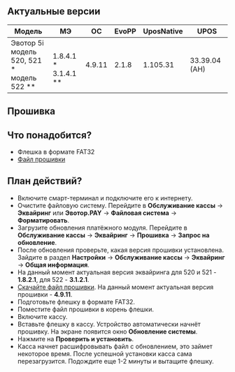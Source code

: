<style>
   .markdown-content h2 {  
      margin-top: 2rem; 
      margin-bottom: 2rem; 
      font-size: 1.875rem; 
   }
   .markdown-content ul {
      list-style-type: disc; 
      font-size: 1.125rem; 
      display: flex; 
      flex-direction: column; 
      gap: 1rem; 
      padding-left: 20px; 
   }
   .markdown-content a:hover {
      text-decoration: underline;
   }
   .markdown-content table {
      min-width: 100%;
   }
   .markdown-content th {
      padding-left: 0.5rem;    
      padding-right: 0.5rem;   
      padding-top: 0.5rem;     
      padding-bottom: 0.5rem;  
      text-align: left;        
      font-size: 0.875rem;     
      line-height: 1.25rem;    
      font-weight: 500;        
      border: 1px solid;       
      border-color: #e5e7eb;
   }
   .markdown-content td {
      padding: 0.75rem 0.5rem;
      font-size: 0.875rem;
      line-height: 1.25rem;
      border: 1px solid #e5e7eb;
   }
   .markdown-content p {
      font-size: 1.125rem;
   }
</style>

## <a id="1">Актуальные версии</a>

<div class="overflow-x-auto whitespace-nowrap">

| Модель                                             | МЭ                             | OC     | EvoPP | UposNative | UPOS          |
| -------------------------------------------------- | ------------------------------ | ------ | ----- | ---------- | ------------- |
| Эвотор 5i<br>модель 520, 521 \*<br>модель 522 \*\* | <br>1.8.4.1 \*<br>3.1.4.1 \*\* | 4.9.11 | 2.1.8 | 1.105.31   | 33.39.04 (АН) |

</div>

## <a id="2">Прошивка</a>

## <a id="2.1" class="text-2xl">Что понадобится?</a>

- Флешка в формате FAT32
- [Файл прошивки](https://disk.yandex.ru/d/eB9BL5llaTbtcw)

## <a id="2.2" class="text-2xl">План действий?</a>

- Включите смарт-терминал и подключите его к интернету.
- Очистите файловую систему. Перейдите в
  **Обслуживание кассы** → **Эквайринг** или **Эвотор.PAY** → **Файловая система** → **Форматировать**.
- Загрузите обновления платёжного модуля. Перейдите в
  **Обслуживание кассы** → **Эквайринг** → **Прошивка** → **Запрос на обновление**.
- После обновления проверьте, какая версия прошивки установлена. Зайдите в раздел
  **Настройки** → **Обслуживание кассы** → **Эквайринг** → **Общая информация**.
- На данный момент актуальная версия эквайринга для 520 и 521 - **1.8.2.1**, для 522 - **3.1.2.1**.
- [Скачайте файл прошивки](https://disk.yandex.ru/d/eB9BL5llaTbtcw). На данный момент актуальная версия прошивки - **4.9.11**.
- Подготовьте флешку в формате FAT32.
- Поместите файл прошивки в корень флешки.
- Включите кассу.
- Вставьте флешку в кассу. Устройство автоматически начнёт прошивку. На экране появится окно **Обновление системы**.
- Нажмите на **Проверить и установить**.
- Касса начнет расшифровывать файл с обновлением, это займет некоторое время. После успешной установки касса сама перезагрузится. Подождите еще 1-2 минуты и вытащите флешку.
